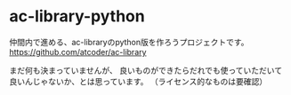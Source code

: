 # ac-library-python
仲間内で進める、ac-libraryのpython版を作ろうプロジェクトです。
https://github.com/atcoder/ac-library

まだ何も決まっていませんが、
良いものができたらだれでも使っていただいて良いんじゃないか、とは思っています。
（ライセンス的なものは要確認）
